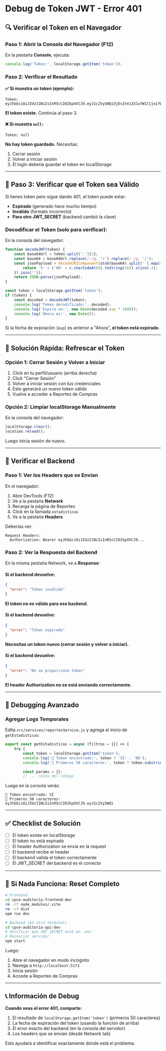 # Debug de Token JWT - Error 401

## 🔍 Verificar el Token en el Navegador

### Paso 1: Abrir la Consola del Navegador (F12)

En la pestaña **Console**, ejecuta:

```javascript
console.log('Token:', localStorage.getItem('token'));
```

### Paso 2: Verificar el Resultado

#### ✅ Si muestra un token (ejemplo):
```
Token: eyJhbGciOiJIUzI1NiIsInR5cCI6IkpXVCJ9.eyJ1c2VySWQiOjEsInVzZXJuYW1lIjoiYWRtaW4iLCJpYXQiOjE3MzQ5ODc2NTB9.abc123...
```
**El token existe.** Continúa al paso 3.

#### ❌ Si muestra `null`:
```
Token: null
```
**No hay token guardado.** Necesitas:
1. Cerrar sesión
2. Volver a iniciar sesión
3. El login debería guardar el token en localStorage

---

## 🔐 Paso 3: Verificar que el Token sea Válido

Si tienes token pero sigue dando 401, el token puede estar:
- **Expirado** (generado hace mucho tiempo)
- **Inválido** (formato incorrecto)
- **Para otro JWT_SECRET** (backend cambió la clave)

### Decodificar el Token (solo para verificar):

En la consola del navegador:

```javascript
function decodeJWT(token) {
    const base64Url = token.split('.')[1];
    const base64 = base64Url.replace(/-/g, '+').replace(/_/g, '/');
    const jsonPayload = decodeURIComponent(atob(base64).split('').map(function(c) {
        return '%' + ('00' + c.charCodeAt(0).toString(16)).slice(-2);
    }).join(''));
    return JSON.parse(jsonPayload);
}

const token = localStorage.getItem('token');
if (token) {
    const decoded = decodeJWT(token);
    console.log('Token decodificado:', decoded);
    console.log('Expira en:', new Date(decoded.exp * 1000));
    console.log('Ahora es:', new Date());
}
```

Si la fecha de expiración (`exp`) es anterior a "Ahora", **el token está expirado**.

---

## 🚀 Solución Rápida: Refrescar el Token

### Opción 1: Cerrar Sesión y Volver a Iniciar

1. Click en tu perfil/usuario (arriba derecha)
2. Click "Cerrar Sesión"
3. Volver a iniciar sesión con tus credenciales
4. Esto generará un nuevo token válido
5. Vuelve a acceder a Reportes de Compras

### Opción 2: Limpiar localStorage Manualmente

En la consola del navegador:

```javascript
localStorage.clear();
location.reload();
```

Luego inicia sesión de nuevo.

---

## 🔧 Verificar el Backend

### Paso 1: Ver los Headers que se Envían

En el navegador:
1. Abre DevTools (F12)
2. Ve a la pestaña **Network**
3. Recarga la página de Reportes
4. Click en la llamada `estadisticas`
5. Ve a la pestaña **Headers**

Deberías ver:

```
Request Headers:
  Authorization: Bearer eyJhbGciOiJIUzI1NiIsInR5cCI6IkpXVCJ9...
```

### Paso 2: Ver la Respuesta del Backend

En la misma pestaña Network, ve a **Response**:

#### Si el backend devuelve:
```json
{
  "error": "Token inválido"
}
```
**El token no es válido para ese backend.**

#### Si el backend devuelve:
```json
{
  "error": "Token expirado"
}
```
**Necesitas un token nuevo (cerrar sesión y volver a iniciar).**

#### Si el backend devuelve:
```json
{
  "error": "No se proporcionó token"
}
```
**El header Authorization no se está enviando correctamente.**

---

## 🐛 Debugging Avanzado

### Agregar Logs Temporales

Edita `src/services/reportesService.js` y agrega al inicio de `getEstadisticas`:

```javascript
export const getEstadisticas = async (filtros = {}) => {
    try {
        const token = localStorage.getItem('token');
        console.log('🔐 Token encontrado:', token ? 'SÍ' : 'NO');
        console.log('🔐 Primeros 50 caracteres:', token ? token.substring(0, 50) : 'N/A');

        const params = {};
        // ... resto del código
```

Luego en la consola verás:
```
🔐 Token encontrado: SÍ
🔐 Primeros 50 caracteres: eyJhbGciOiJIUzI1NiIsInR5cCI6IkpXVCJ9.eyJ1c2VySWQi
```

---

## ✅ Checklist de Solución

- [ ] El token existe en localStorage
- [ ] El token no está expirado
- [ ] El header Authorization se envía en la request
- [ ] El backend recibe el header
- [ ] El backend valida el token correctamente
- [ ] El JWT_SECRET del backend es el correcto

---

## 🔄 Si Nada Funciona: Reset Completo

```bash
# Frontend
cd cpce-auditoria-frontend-dev
rm -rf node_modules/.vite
rm -rf dist
npm run dev

# Backend (en otra terminal)
cd cpce-auditoria-api-dev
# Verificar que JWT_SECRET esté en .env
# Reiniciar servidor
npm start
```

Luego:
1. Abre el navegador en modo incógnito
2. Navega a `http://localhost:5173`
3. Inicia sesión
4. Accede a Reportes de Compras

---

## 📞 Información de Debug

**Cuando veas el error 401, comparte:**
1. El resultado de `localStorage.getItem('token')` (primeros 50 caracteres)
2. La fecha de expiración del token (usando la función de arriba)
3. El error exacto del backend (en la consola del servidor)
4. Los headers que se envían (desde Network tab)

Esto ayudará a identificar exactamente dónde está el problema.
